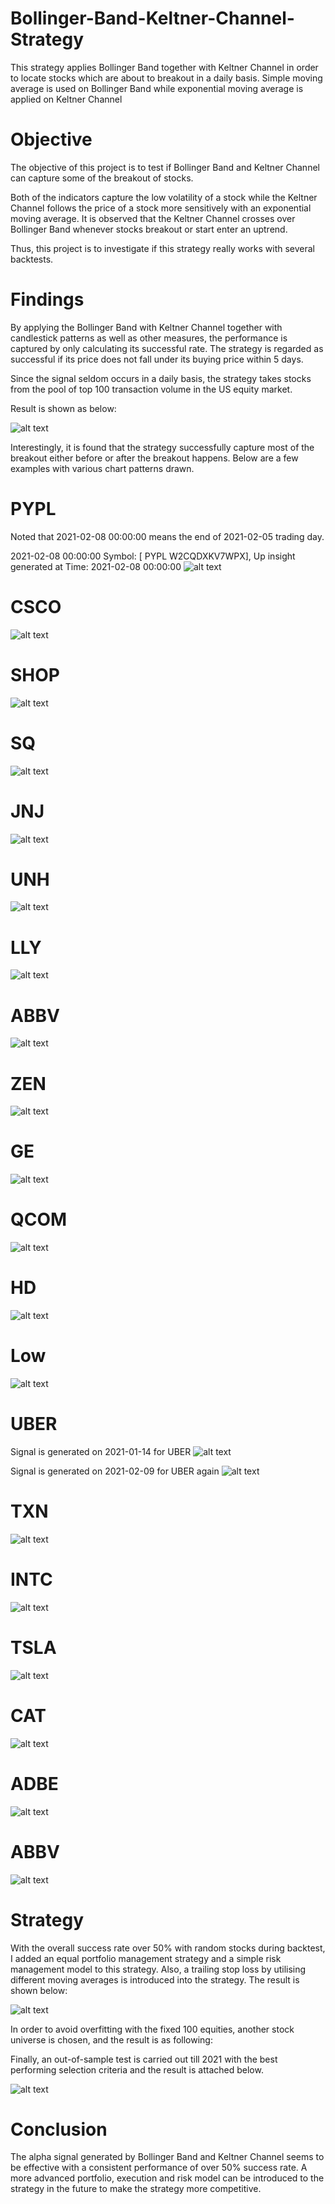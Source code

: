 # Bollinger-Band-Keltner-Channel-Strategy
This strategy applies Bollinger Band together with Keltner Channel in order to locate stocks which are about to breakout in a daily basis. Simple moving average is used on Bollinger Band while exponential moving average is applied on Keltner Channel 

# Objective
The objective of this project is to test if Bollinger Band and Keltner Channel can capture some of the breakout of stocks. 

Both of the indicators capture the low volatility of a stock while the Keltner Channel follows the price of a stock more sensitively with an exponential moving average. It is observed that the Keltner Channel crosses over Bollinger Band whenever stocks breakout or start enter an uptrend. 

Thus, this project is to investigate if this strategy really works with several backtests. 

# Findings
By applying the Bollinger Band with Keltner Channel  together with candlestick patterns as well as other measures, the performance is captured by only calculating its successful rate. The strategy is regarded as successful if its price does not fall under its buying price within 5 days.

Since the signal seldom occurs in a daily basis, the strategy takes stocks from the pool of top 100 transaction volume in the US equity market.

Result is shown as below:

![alt text](https://github.com/kelvonlys/Bollinger-Band-Keltner-Channel-Strategy/blob/main/alpha.png)

Interestingly, it is found that the strategy successfully capture most of the breakout either before or after the breakout happens. Below are a few examples with various chart patterns drawn.

<!-- Break Previous Top -->

# PYPL
Noted that 2021-02-08 00:00:00 means the end of 2021-02-05 trading day. 

2021-02-08 00:00:00 Symbol: [ PYPL W2CQDXKV7WPX], Up insight generated at Time: 2021-02-08 00:00:00 
![alt text](https://github.com/kelvonlys/Bollinger-Band-Keltner-Channel-Strategy/blob/main/PYPL.png)

# CSCO
![alt text](https://github.com/kelvonlys/Bollinger-Band-Keltner-Channel-Strategy/blob/main/CSCO.png)

# SHOP
![alt text](https://github.com/kelvonlys/Bollinger-Band-Keltner-Channel-Strategy/blob/main/SHOP.png)

# SQ
![alt text](https://github.com/kelvonlys/Bollinger-Band-Keltner-Channel-Strategy/blob/main/SQ.png)

# JNJ
![alt text](https://github.com/kelvonlys/Bollinger-Band-Keltner-Channel-Strategy/blob/main/JNJ.png)

# UNH
![alt text](https://github.com/kelvonlys/Bollinger-Band-Keltner-Channel-Strategy/blob/main/UNH.png)

# LLY
![alt text](https://github.com/kelvonlys/Bollinger-Band-Keltner-Channel-Strategy/blob/main/LLY_top.png)

# ABBV
![alt text](https://github.com/kelvonlys/Bollinger-Band-Keltner-Channel-Strategy/blob/main/ABBV_top.png)

# ZEN
![alt text](https://github.com/kelvonlys/Bollinger-Band-Keltner-Channel-Strategy/blob/main/ZEN_top.png)

# GE
![alt text](https://github.com/kelvonlys/Bollinger-Band-Keltner-Channel-Strategy/blob/main/GE.png)

# QCOM
![alt text](https://github.com/kelvonlys/Bollinger-Band-Keltner-Channel-Strategy/blob/main/QCOM.png)

# HD
![alt text](https://github.com/kelvonlys/Bollinger-Band-Keltner-Channel-Strategy/blob/main/HD.png)

# Low
![alt text](https://github.com/kelvonlys/Bollinger-Band-Keltner-Channel-Strategy/blob/main/Low.png)



# UBER

Signal is generated on 2021-01-14 for UBER
![alt text](https://github.com/kelvonlys/Bollinger-Band-Keltner-Channel-Strategy/blob/main/UBER_20210114.png)


Signal is generated on 2021-02-09 for UBER again
![alt text](https://github.com/kelvonlys/Bollinger-Band-Keltner-Channel-Strategy/blob/main/UBER_20210209.png)

# TXN
![alt text](https://github.com/kelvonlys/Bollinger-Band-Keltner-Channel-Strategy/blob/main/TXN.png)

<!-- Break Price Channel Top -->

# INTC
![alt text](https://github.com/kelvonlys/Bollinger-Band-Keltner-Channel-Strategy/blob/main/Intel.png)

# TSLA
![alt text](https://github.com/kelvonlys/Bollinger-Band-Keltner-Channel-Strategy/blob/main/TSLA.png)

# CAT
![alt text](https://github.com/kelvonlys/Bollinger-Band-Keltner-Channel-Strategy/blob/main/CAT.png)

# ADBE
![alt text](https://github.com/kelvonlys/Bollinger-Band-Keltner-Channel-Strategy/blob/main/ADBE.png)

# ABBV
![alt text](https://github.com/kelvonlys/Bollinger-Band-Keltner-Channel-Strategy/blob/main/ABBV.png)



# Strategy
With the overall success rate over 50% with random stocks during backtest, I added an equal portfolio management strategy and a simple risk management model to this strategy. Also, a trailing stop loss by utilising different moving averages is introduced into the strategy. The result is shown below:

![alt text](https://github.com/kelvonlys/Bollinger-Band-Keltner-Channel-Strategy/blob/main/Backtest.png)

In order to avoid overfitting with the fixed 100 equities, another stock universe is chosen, and the result is as following:


Finally, an out-of-sample test is carried out till 2021 with the best performing selection criteria and the result is attached below.

![alt text](https://github.com/kelvonlys/Bollinger-Band-Keltner-Channel-Strategy/blob/main/Out-of-sample%20test.png)


# Conclusion
The alpha signal generated by Bollinger Band and Keltner Channel seems to be effective with a consistent performance of over 50% success rate. A more advanced portfolio, execution and risk model can be introduced to the strategy in the future to make the strategy more competitive.




